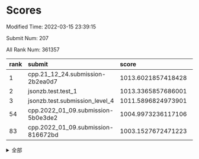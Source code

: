 # Scores

Modified Time: 2022-03-15 23:39:15

Submit Num: 207

All Rank Num: 361357

| rank |               submit               |       score        |       sigma        | pk_num |
| :--- | :--------------------------------- | :----------------- | :----------------- | :----- |
| 1    | cpp.21_12_24.submission-2b2ea0d7   | 1013.6021857418428 | 0.8103749180839069 | 6979   |
| 2    | jsonzb.test.test_1                 | 1013.3365857686001 | 0.815941321368552  | 6979   |
| 3    | jsonzb.test.submission_level_4     | 1011.5896824973901 | 0.7737421448735754 | 6985   |
| 54   | cpp.2022_01_09.submission-5b0e3de2 | 1004.9973236117106 | 0.7065234298745154 | 6986   |
| 83   | cpp.2022_01_09.submission-816672bd | 1003.1527672471223 | 0.7161854164604018 | 6982   |


<details>
<summary>全部</summary>

| rank |                 submit                 |       score        |       sigma        | pk_num |
| :--- | :------------------------------------- | :----------------- | :----------------- | :----- |
| 1    | cpp.21_12_24.submission-2b2ea0d7       | 1013.6021857418428 | 0.8103749180839069 | 6979   |
| 2    | jsonzb.test.test_1                     | 1013.3365857686001 | 0.815941321368552  | 6979   |
| 3    | jsonzb.test.submission_level_4         | 1011.5896824973901 | 0.7737421448735754 | 6985   |
| 4    | gobigger.level_3.submission_level_3_18 | 1011.4416197251791 | 0.7537716757731607 | 6982   |
| 5    | gobigger.level_3.submission_level_3_42 | 1011.409725352127  | 0.7873011055988071 | 6982   |
| 6    | gobigger.level_3.submission_level_3_22 | 1011.4034206425231 | 0.7586036705945399 | 6981   |
| 7    | gobigger.level_3.submission_level_3_31 | 1011.2038576844882 | 0.7755199667367804 | 6985   |
| 8    | gobigger.level_3.submission_level_3_48 | 1011.0523801104176 | 0.7530942678276166 | 6984   |
| 9    | gobigger.level_3.submission_level_3_1  | 1011.0023338210316 | 0.76257626614876   | 6985   |
| 10   | gobigger.level_3.submission_level_3_5  | 1010.9883485183364 | 0.7870740176929149 | 6977   |
| 11   | gobigger.level_3.submission_level_3_3  | 1010.9768166749055 | 0.7578747369291613 | 6983   |
| 12   | gobigger.level_3.submission_level_3_33 | 1010.9665730050526 | 0.7848976980349639 | 6982   |
| 13   | gobigger.level_3.submission_level_3_38 | 1010.8764241615429 | 0.7630649245088221 | 6979   |
| 14   | gobigger.level_3.submission_level_3_36 | 1010.6370078847649 | 0.7629832603956768 | 6981   |
| 15   | gobigger.level_3.submission_level_3_19 | 1010.5600398257814 | 0.7704471124989964 | 6982   |
| 16   | gobigger.level_3.submission_level_3_40 | 1010.4841305974863 | 0.7538741098862611 | 6986   |
| 17   | gobigger.level_3.submission_level_3_12 | 1010.4795498179114 | 0.7669909797371033 | 6987   |
| 18   | gobigger.level_3.submission_level_3_6  | 1010.4720618448729 | 0.7591051042114335 | 6985   |
| 19   | gobigger.level_3.submission_level_3_16 | 1010.4646242237368 | 0.7557551945755814 | 6981   |
| 20   | gobigger.level_3.submission_level_3_44 | 1010.41075291047   | 0.7539871907773581 | 6982   |
| 21   | gobigger.level_3.submission_level_3_23 | 1010.3725508495575 | 0.7704455735561395 | 6988   |
| 22   | gobigger.level_3.submission_level_3_43 | 1010.3230511314117 | 0.7621950796896155 | 6983   |
| 23   | gobigger.level_3.submission_level_3_20 | 1010.3014009433248 | 0.7582597792473762 | 6979   |
| 24   | gobigger.level_3.submission_level_3_8  | 1010.2299595565369 | 0.7731641878918819 | 6983   |
| 25   | gobigger.level_3.submission_level_3_10 | 1010.2222680527099 | 0.7417002886385596 | 6986   |
| 26   | gobigger.level_3.submission_level_3_30 | 1010.2131917189855 | 0.7554802641958833 | 6983   |
| 27   | gobigger.level_3.submission_level_3_34 | 1010.1616904950625 | 0.7517454523208257 | 6983   |
| 28   | gobigger.level_3.submission_level_3_15 | 1010.160655092175  | 0.7647999593901539 | 6980   |
| 29   | gobigger.level_3.submission_level_3_7  | 1010.1440818459228 | 0.7766585147287434 | 6982   |
| 30   | gobigger.level_3.submission_level_3_17 | 1010.1122093395347 | 0.7772280147385735 | 6985   |
| 31   | gobigger.level_3.submission_level_3_37 | 1010.0983852880262 | 0.761143851606442  | 6986   |
| 32   | gobigger.level_3.submission_level_3_14 | 1010.0735037593594 | 0.7643132080152304 | 6984   |
| 33   | gobigger.level_3.submission_level_3_49 | 1010.0521557982978 | 0.7534068250917577 | 6978   |
| 34   | gobigger.level_3.submission_level_3_24 | 1010.0268866157512 | 0.7505664284547066 | 6976   |
| 35   | gobigger.level_3.submission_level_3_39 | 1009.9746951605186 | 0.7561662356298631 | 6984   |
| 36   | gobigger.level_3.submission_level_3_4  | 1009.9483201839529 | 0.7463565453814199 | 6981   |
| 37   | gobigger.level_3.submission_level_3_47 | 1009.9386186723852 | 0.7586887720515184 | 6975   |
| 38   | gobigger.level_3.submission_level_3_45 | 1009.7740021632055 | 0.7647296020726035 | 6981   |
| 39   | gobigger.level_3.submission_level_3_13 | 1009.6883459515757 | 0.7521669155577441 | 6984   |
| 40   | gobigger.level_3.submission_level_3_26 | 1009.654116248991  | 0.7936133263962877 | 6987   |
| 41   | gobigger.level_3.submission_level_3_46 | 1009.6091129072674 | 0.7599366195915097 | 6979   |
| 42   | gobigger.level_3.submission_level_3_29 | 1009.5145186733774 | 0.7512016851693496 | 6982   |
| 43   | gobigger.level_3.submission_level_3_27 | 1009.5090940403996 | 0.7644057141031123 | 6984   |
| 44   | gobigger.level_3.submission_level_3_25 | 1009.4818053354487 | 0.7512652405342503 | 6980   |
| 45   | gobigger.level_3.submission_level_3_11 | 1009.3779884061342 | 0.7508369772543548 | 6983   |
| 46   | gobigger.level_3.submission_level_3_21 | 1009.354153441514  | 0.737439929989142  | 6978   |
| 47   | gobigger.level_3.submission_level_3_41 | 1009.202086339892  | 0.7759414926412899 | 6983   |
| 48   | gobigger.level_3.submission_level_3_9  | 1009.2006926676755 | 0.7457828344438409 | 6980   |
| 49   | gobigger.level_3.submission_level_3_35 | 1009.1069588250243 | 0.7674752117209978 | 6982   |
| 50   | gobigger.level_3.submission_level_3_28 | 1009.0721290437357 | 0.7389142308592888 | 6981   |
| 51   | gobigger.level_3.submission_level_3_0  | 1008.885147429559  | 0.7568329250908453 | 6985   |
| 52   | gobigger.level_3.submission_level_3_2  | 1008.7751845075412 | 0.7518359188625089 | 6981   |
| 53   | gobigger.level_3.submission_level_3_32 | 1008.4566892019399 | 0.7323599412038421 | 6984   |
| 54   | cpp.2022_01_09.submission-5b0e3de2     | 1004.9973236117106 | 0.7065234298745154 | 6986   |
| 55   | gobigger.level_1.submission_level_1_16 | 1004.7337754336852 | 0.7042781895025314 | 6989   |
| 56   | gobigger.level_1.submission_level_1_38 | 1004.7222789145093 | 0.7234845377655641 | 6984   |
| 57   | gobigger.level_1.submission_level_1_26 | 1004.4759327437605 | 0.7263528962267921 | 6983   |
| 58   | gobigger.level_1.submission_level_1_48 | 1004.2529465697252 | 0.7046016256613225 | 6984   |
| 59   | gobigger.level_1.submission_level_1_13 | 1004.2409756894169 | 0.7199929131230981 | 6990   |
| 60   | gobigger.level_1.submission_level_1_32 | 1004.1493666143069 | 0.717603098757278  | 6985   |
| 61   | gobigger.level_1.submission_level_1_15 | 1004.0961905773171 | 0.717348010395817  | 6980   |
| 62   | gobigger.level_1.submission_level_1_43 | 1004.0858244518364 | 0.7220522149665751 | 6984   |
| 63   | gobigger.level_1.submission_level_1_42 | 1003.8950262237717 | 0.7180490687020709 | 6979   |
| 64   | gobigger.level_1.submission_level_1_4  | 1003.8593259074809 | 0.7160969837928229 | 6983   |
| 65   | gobigger.level_1.submission_level_1_25 | 1003.8583365516089 | 0.7265348038426923 | 6990   |
| 66   | gobigger.level_1.submission_level_1_1  | 1003.8523008634698 | 0.7379203803089189 | 6983   |
| 67   | gobigger.level_1.submission_level_1_14 | 1003.7216021161131 | 0.7237437444526205 | 6984   |
| 68   | gobigger.level_1.submission_level_1_12 | 1003.6746629400708 | 0.7163192389486758 | 6983   |
| 69   | gobigger.level_1.submission_level_1_8  | 1003.5722852772723 | 0.7157255373948554 | 6983   |
| 70   | gobigger.level_1.submission_level_1_6  | 1003.5699821666484 | 0.7116908375404933 | 6993   |
| 71   | gobigger.level_1.submission_level_1_24 | 1003.5377458606204 | 0.7190794577557306 | 6982   |
| 72   | gobigger.level_1.submission_level_1_17 | 1003.4891998798548 | 0.7239730548792961 | 6983   |
| 73   | gobigger.level_1.submission_level_1_40 | 1003.4664489421126 | 0.7154598335913949 | 6985   |
| 74   | gobigger.level_1.submission_level_1_37 | 1003.4595173590303 | 0.7139161145360526 | 6979   |
| 75   | gobigger.level_1.submission_level_1_3  | 1003.4574047920725 | 0.7117290008363257 | 6977   |
| 76   | gobigger.level_1.submission_level_1_34 | 1003.3940080605119 | 0.7116320057362364 | 6983   |
| 77   | gobigger.level_1.submission_level_1_23 | 1003.3907938827832 | 0.7159183888925186 | 6986   |
| 78   | gobigger.level_1.submission_level_1_46 | 1003.3781278441229 | 0.7183534254000403 | 6983   |
| 79   | gobigger.level_1.submission_level_1_35 | 1003.3757798262346 | 0.7189705280528046 | 6979   |
| 80   | gobigger.level_1.submission_level_1_11 | 1003.3599210970411 | 0.7242306011068869 | 6990   |
| 81   | gobigger.level_1.submission_level_1_18 | 1003.236381298153  | 0.7203452841441597 | 6982   |
| 82   | gobigger.level_1.submission_level_1_19 | 1003.2303983456412 | 0.7260156579898919 | 6982   |
| 83   | cpp.2022_01_09.submission-816672bd     | 1003.1527672471223 | 0.7161854164604018 | 6982   |
| 84   | gobigger.level_1.submission_level_1_39 | 1003.1497376352117 | 0.7226866307320094 | 6983   |
| 85   | gobigger.level_1.submission_level_1_44 | 1003.1101821169709 | 0.7162258950293738 | 6978   |
| 86   | gobigger.level_1.submission_level_1_20 | 1003.0774397554982 | 0.7185560212352642 | 6977   |
| 87   | gobigger.level_1.submission_level_1_2  | 1003.0736947251754 | 0.7234969304686896 | 6987   |
| 88   | gobigger.level_1.submission_level_1_47 | 1003.0422673438345 | 0.708384638924126  | 6983   |
| 89   | gobigger.level_1.submission_level_1_30 | 1003.0335083706401 | 0.7105131916827148 | 6980   |
| 90   | gobigger.level_1.submission_level_1_29 | 1002.9356817190463 | 0.7128328302651438 | 6980   |
| 91   | gobigger.level_1.submission_level_1_22 | 1002.9235924760716 | 0.7126548843171178 | 6987   |
| 92   | gobigger.level_1.submission_level_1_41 | 1002.8046953045468 | 0.7191645971009056 | 6985   |
| 93   | gobigger.level_1.submission_level_1_28 | 1002.7657662878548 | 0.7180549084850802 | 6980   |
| 94   | gobigger.level_1.submission_level_1_7  | 1002.7624954528321 | 0.7116455339362774 | 6985   |
| 95   | gobigger.level_1.submission_level_1_10 | 1002.7512477805916 | 0.7121690059353711 | 6984   |
| 96   | gobigger.level_1.submission_level_1_31 | 1002.6261713886174 | 0.7201574626058277 | 6981   |
| 97   | gobigger.level_1.submission_level_1_9  | 1002.53278480016   | 0.7091674511798496 | 6986   |
| 98   | gobigger.level_1.submission_level_1_27 | 1002.4560869017605 | 0.7120288254569189 | 6983   |
| 99   | gobigger.level_1.submission_level_1_45 | 1002.422556400873  | 0.7080914726487254 | 6985   |
| 100  | gobigger.level_1.submission_level_1_49 | 1002.40366328902   | 0.7226495562467843 | 6978   |
| 101  | gobigger.level_1.submission_level_1_21 | 1002.3550560145777 | 0.7113390803091358 | 6983   |
| 102  | gobigger.level_1.submission_level_1_33 | 1002.3179980350142 | 0.7171451058017791 | 6989   |
| 103  | gobigger.level_1.submission_level_1_36 | 1002.3109234437895 | 0.723657186845855  | 6982   |
| 104  | gobigger.level_1.submission_level_1_5  | 1002.3043233433236 | 0.7119397078033617 | 6986   |
| 105  | gobigger.level_1.submission_level_1_0  | 1002.095170244843  | 0.7125173391340063 | 6985   |
| 106  | gobigger.random.submission_random_27   | 997.386681234077   | 0.6971865906421165 | 6978   |
| 107  | gobigger.random.submission_random_33   | 997.0360223749333  | 0.7043233477280477 | 6983   |
| 108  | gobigger.random.submission_random_4    | 996.9407921825448  | 0.7224408061068901 | 6978   |
| 109  | gobigger.random.submission_random_22   | 996.8515615171692  | 0.7036549168984869 | 6980   |
| 110  | gobigger.random.submission_random_17   | 996.7860856754627  | 0.7223796076309784 | 6983   |
| 111  | gobigger.random.submission_random_31   | 996.7367912159772  | 0.7013429632985511 | 6980   |
| 112  | gobigger.random.submission_random_16   | 996.6222450273686  | 0.699093063557311  | 6987   |
| 113  | gobigger.random.submission_random_49   | 996.5882779965855  | 0.7069463602760208 | 6985   |
| 114  | gobigger.random.submission_random_25   | 996.52601440306    | 0.7149145856050684 | 6985   |
| 115  | gobigger.random.submission_random_14   | 996.4533544543428  | 0.7123449026760762 | 6989   |
| 116  | gobigger.random.submission_random_41   | 996.3379938354618  | 0.7110606228292039 | 6980   |
| 117  | gobigger.random.submission_random_1    | 996.3359664562608  | 0.6972080689654288 | 6977   |
| 118  | gobigger.random.submission_random_6    | 996.3231078937449  | 0.7155657698198583 | 6985   |
| 119  | gobigger.random.submission_random_12   | 996.2118447394963  | 0.7213925625284409 | 6984   |
| 120  | gobigger.random.submission_random_23   | 996.1876108235641  | 0.704436234281024  | 6979   |
| 121  | gobigger.random.submission_random_37   | 996.1427873983305  | 0.7149627936406966 | 6982   |
| 122  | gobigger.random.submission_random_10   | 996.1211996432387  | 0.7075516312098953 | 6980   |
| 123  | gobigger.random.submission_random_39   | 996.1024817868131  | 0.7055320888993472 | 6986   |
| 124  | gobigger.random.submission_random_13   | 996.0695840708383  | 0.7158960698361078 | 6984   |
| 125  | gobigger.random.submission_random_36   | 996.0553273901243  | 0.7080463947436169 | 6984   |
| 126  | gobigger.random.submission_random_32   | 996.036633427855   | 0.7159863343741645 | 6985   |
| 127  | gobigger.random.submission_random_24   | 996.0271895820457  | 0.7059049857618357 | 6984   |
| 128  | gobigger.random.submission_random_45   | 995.9628154577288  | 0.7098012173245003 | 6984   |
| 129  | gobigger.random.submission_random_8    | 995.9522384605966  | 0.7103290891761247 | 6984   |
| 130  | gobigger.random.submission_random_44   | 995.9142678941962  | 0.7207223063989034 | 6983   |
| 131  | gobigger.random.submission_random_47   | 995.8565202742902  | 0.7176766312655969 | 6983   |
| 132  | gobigger.random.submission_random_9    | 995.8541808549122  | 0.7184834171716983 | 6979   |
| 133  | gobigger.random.submission_random_3    | 995.8364088391938  | 0.7147897269383153 | 6983   |
| 134  | gobigger.random.submission_random_26   | 995.7683178343243  | 0.7006340010172307 | 6982   |
| 135  | gobigger.random.submission_random_0    | 995.7676515817345  | 0.7055553032192665 | 6986   |
| 136  | gobigger.random.submission_random_48   | 995.7666345591113  | 0.7007865499005221 | 6984   |
| 137  | gobigger.random.submission_random_43   | 995.7381998471028  | 0.7068487943460178 | 6981   |
| 138  | gobigger.random.submission_random_11   | 995.7006498116486  | 0.7062398829504595 | 6982   |
| 139  | gobigger.random.submission_random_38   | 995.6546492965097  | 0.7124650608435138 | 6982   |
| 140  | gobigger.random.submission_random_21   | 995.6414607323559  | 0.7093238027090254 | 6985   |
| 141  | gobigger.random.submission_random_20   | 995.6010854728339  | 0.7170106982231224 | 6981   |
| 142  | gobigger.random.submission_random_28   | 995.5721947226256  | 0.7051308368279188 | 6984   |
| 143  | gobigger.random.submission_random_29   | 995.5671836729645  | 0.725201712450529  | 6985   |
| 144  | gobigger.random.submission_random_5    | 995.5628703426312  | 0.7195634035719182 | 6980   |
| 145  | gobigger.random.submission_random_30   | 995.509446947018   | 0.7217313858461237 | 6990   |
| 146  | gobigger.random.submission_random_18   | 995.500032534512   | 0.7125540862564734 | 6984   |
| 147  | gobigger.random.submission_random_19   | 995.4479202942542  | 0.7110060817387338 | 6979   |
| 148  | gobigger.random.submission_random_46   | 995.4238788569862  | 0.7115020722005566 | 6985   |
| 149  | gobigger.random.submission_random_34   | 995.3695429599776  | 0.7193386100169478 | 6981   |
| 150  | gobigger.random.submission_random_15   | 995.3554210706344  | 0.7150717408126844 | 6983   |
| 151  | gobigger.random.submission_random_2    | 995.2933267544181  | 0.7235273708211025 | 6984   |
| 152  | gobigger.random.submission_random_35   | 995.2413924130512  | 0.6991155508885774 | 6987   |
| 153  | gobigger.random.submission_random_7    | 995.114906121404   | 0.7286808384614842 | 6985   |
| 154  | gobigger.random.submission_random_40   | 994.799168886721   | 0.6998385125015506 | 6979   |
| 155  | gobigger.random.submission_random_42   | 994.7948107789892  | 0.70626653286698   | 6985   |
| 156  | gobigger.level_2.submission_level_2_49 | 994.0014061737585  | 0.744240552184855  | 6977   |
| 157  | gobigger.level_2.submission_level_2_27 | 993.8964423916212  | 0.7460205268095038 | 6985   |
| 158  | gobigger.level_2.submission_level_2_47 | 993.5753915513242  | 0.7574535702823585 | 6984   |
| 159  | gobigger.level_2.submission_level_2_33 | 993.3820806113565  | 0.7196523413806318 | 6982   |
| 160  | gobigger.level_2.submission_level_2_25 | 993.358831197978   | 0.7329837616932438 | 6982   |
| 161  | gobigger.level_2.submission_level_2_29 | 993.1100470841069  | 0.7327380634541854 | 6981   |
| 162  | gobigger.level_2.submission_level_2_8  | 993.107443818824   | 0.7245314973091084 | 6977   |
| 163  | gobigger.level_2.submission_level_2_6  | 993.0416242354319  | 0.7281242882722616 | 6985   |
| 164  | gobigger.level_2.submission_level_2_11 | 993.0353643881924  | 0.7376595582311786 | 6979   |
| 165  | gobigger.level_2.submission_level_2_9  | 992.9840695310041  | 0.7298739598967701 | 6986   |
| 166  | gobigger.level_2.submission_level_2_28 | 992.9062431377846  | 0.73291323580688   | 6978   |
| 167  | gobigger.level_2.submission_level_2_18 | 992.8308710793524  | 0.7388420195540607 | 6980   |
| 168  | gobigger.level_2.submission_level_2_14 | 992.8061767455963  | 0.7541707200766516 | 6983   |
| 169  | gobigger.level_2.submission_level_2_40 | 992.734724643855   | 0.7374089650484235 | 6982   |
| 170  | gobigger.level_2.submission_level_2_46 | 992.6149251106107  | 0.7373712026559279 | 6987   |
| 171  | gobigger.level_2.submission_level_2_44 | 992.5372325723093  | 0.7319991326399075 | 6982   |
| 172  | gobigger.level_2.submission_level_2_3  | 992.515156177883   | 0.7298308413837722 | 6986   |
| 173  | gobigger.level_2.submission_level_2_24 | 992.4799943351807  | 0.7483214383566116 | 6981   |
| 174  | gobigger.level_2.submission_level_2_41 | 992.4620216028121  | 0.7341353848873502 | 6986   |
| 175  | gobigger.level_2.submission_level_2_20 | 992.4366387315337  | 0.736015515875652  | 6984   |
| 176  | gobigger.level_2.submission_level_2_5  | 992.4152269813135  | 0.7388470061591228 | 6982   |
| 177  | gobigger.level_2.submission_level_2_42 | 992.2802458356072  | 0.7555605295757526 | 6978   |
| 178  | gobigger.level_2.submission_level_2_45 | 992.117415192866   | 0.7580328383711419 | 6981   |
| 179  | gobigger.level_2.submission_level_2_21 | 992.1116331911356  | 0.756130438200294  | 6980   |
| 180  | gobigger.level_2.submission_level_2_35 | 992.0957071117017  | 0.7367247339418581 | 6983   |
| 181  | gobigger.level_2.submission_level_2_13 | 992.0296445989713  | 0.7428944021233526 | 6985   |
| 182  | gobigger.level_2.submission_level_2_15 | 992.0207818358795  | 0.7342105374792752 | 6983   |
| 183  | gobigger.level_2.submission_level_2_17 | 991.991606554999   | 0.747103330293351  | 6986   |
| 184  | gobigger.level_2.submission_level_2_2  | 991.9350171999369  | 0.7449666517378754 | 6983   |
| 185  | gobigger.level_2.submission_level_2_4  | 991.887569669574   | 0.7479727280200477 | 6980   |
| 186  | gobigger.level_2.submission_level_2_23 | 991.7830222853637  | 0.7284639236938582 | 6988   |
| 187  | gobigger.level_2.submission_level_2_10 | 991.7678669718783  | 0.757479110410233  | 6980   |
| 188  | gobigger.level_2.submission_level_2_26 | 991.7544995257174  | 0.731547735556543  | 6983   |
| 189  | gobigger.level_2.submission_level_2_0  | 991.751444065915   | 0.74036938525234   | 6983   |
| 190  | gobigger.level_2.submission_level_2_16 | 991.7494427116397  | 0.7497107841040542 | 6982   |
| 191  | gobigger.level_2.submission_level_2_34 | 991.7363323682792  | 0.762390285284582  | 6982   |
| 192  | gobigger.level_2.submission_level_2_43 | 991.4908370052045  | 0.7295363851377039 | 6982   |
| 193  | gobigger.level_2.submission_level_2_7  | 991.4140062699165  | 0.7578135673006346 | 6983   |
| 194  | gobigger.level_2.submission_level_2_1  | 990.9557645297356  | 0.7704530622256339 | 6980   |
| 195  | gobigger.level_2.submission_level_2_31 | 990.8942665065757  | 0.7644000175794314 | 6986   |
| 196  | gobigger.level_2.submission_level_2_19 | 990.8777852192206  | 0.7623400409611301 | 6981   |
| 197  | gobigger.level_2.submission_level_2_48 | 990.8334104662481  | 0.7665738600288714 | 6981   |
| 198  | gobigger.level_2.submission_level_2_36 | 990.8129032919619  | 0.7615305816469407 | 6979   |
| 199  | gobigger.level_2.submission_level_2_12 | 990.7775008850869  | 0.763597706051201  | 6980   |
| 200  | gobigger.level_2.submission_level_2_32 | 990.7199098476576  | 0.760295254663907  | 6981   |
| 201  | gobigger.level_2.submission_level_2_39 | 990.7044334163282  | 0.7688691687881064 | 6985   |
| 202  | gobigger.level_2.submission_level_2_38 | 990.62048537499    | 0.7626662450702236 | 6984   |
| 203  | gobigger.level_2.submission_level_2_22 | 990.5784172035303  | 0.7614738251359616 | 6988   |
| 204  | gobigger.level_2.submission_level_2_37 | 990.3822039993057  | 0.7720826987592269 | 6984   |
| 205  | gobigger.level_2.submission_level_2_30 | 990.2604613381408  | 0.7605753235045696 | 6978   |
| 206  | gobigger.none.submission_none_0        | 979.1659412751568  | 1.1992216604909993 | 6981   |
| 207  | gobigger.none.submission_none_1        | 974.3908716010327  | 1.6363077293514834 | 6984   |

</details>